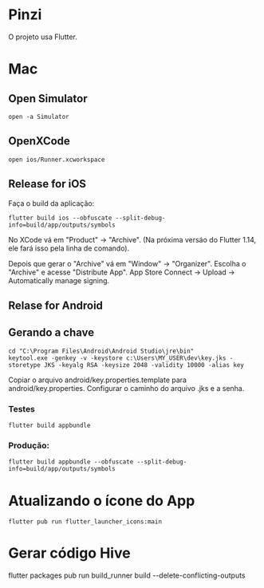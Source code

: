 # Pinzi

O projeto usa Flutter.

# Mac

## Open Simulator

```
open -a Simulator
```

## OpenXCode

```
open ios/Runner.xcworkspace
```

## Release for iOS

Faça o build da aplicação:

```
flutter build ios --obfuscate --split-debug-info=build/app/outputs/symbols
```

No XCode vá em "Product" -> "Archive". (Na próxima versáo do Flutter 1.14, ele fará isso pela linha de comando).

Depois que gerar o "Archive" vá em "Window" -> "Organizer".
Escolha o "Archive" e acesse "Distribute App".
App Store Connect -> Upload -> Automatically manage signing.

## Relase for Android

## Gerando a chave

```
cd "C:\Program Files\Android\Android Studio\jre\bin"
keytool.exe -genkey -v -keystore c:\Users\MY_USER\dev\key.jks -storetype JKS -keyalg RSA -keysize 2048 -validity 10000 -alias key
```

Copiar o arquivo android/key.properties.template para android/key.properties.
Configurar o caminho do arquivo .jks e a senha.

### Testes

```
flutter build appbundle
```

### Produção:

```
flutter build appbundle --obfuscate --split-debug-info=build/app/outputs/symbols
```

# Atualizando o ícone do App

```
flutter pub run flutter_launcher_icons:main
```

# Gerar código Hive

flutter packages pub run build_runner build --delete-conflicting-outputs
